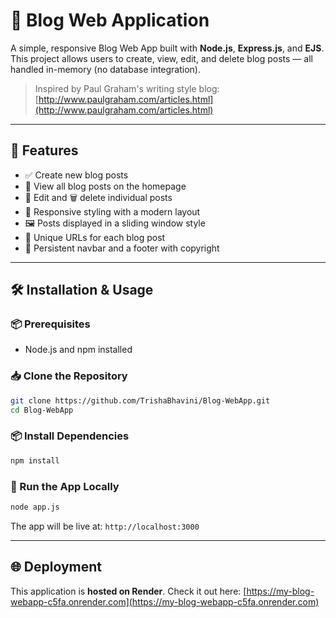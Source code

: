 # 📝 Blog Web Application

A simple, responsive Blog Web App built with **Node.js**, **Express.js**, and **EJS**. This project allows users to create, view, edit, and delete blog posts — all handled in-memory (no database integration).

> Inspired by Paul Graham's writing style blog: [http://www.paulgraham.com/articles.html](http://www.paulgraham.com/articles.html)

---

## 🚀 Features

- ✅ Create new blog posts
- 👀 View all blog posts on the homepage
- 📝 Edit and 🗑️ delete individual posts
- 🎨 Responsive styling with a modern layout
- 🖼️ Posts displayed in a sliding window style
- 🔗 Unique URLs for each blog post
- 📌 Persistent navbar and a footer with copyright

---

## 🛠️ Installation & Usage

### 📦 Prerequisites

- Node.js and npm installed

### 📥 Clone the Repository

```bash
git clone https://github.com/TrishaBhavini/Blog-WebApp.git
cd Blog-WebApp
```

### 📦 Install Dependencies

```bash
npm install
```

### 🚀 Run the App Locally

```bash
node app.js
```

The app will be live at: `http://localhost:3000`

---

## 🌐 Deployment

This application is **hosted on Render**. Check it out here:
[https://my-blog-webapp-c5fa.onrender.com](https://my-blog-webapp-c5fa.onrender.com)
